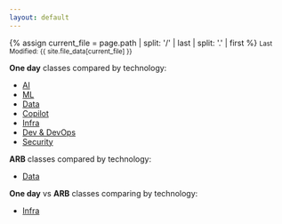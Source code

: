 ```yaml
---
layout: default
---
```

{% assign current_file = page.path | split: '/' | last | split: '.' | first %}
<small>Last Modified: {{ site.file_data[current_file] }}</small>


**One day** classes compared by technology:

- [AI](./docs/ai-table.html)
- [ML](./docs/ml-table.html)
- [Data](./docs/dp-table.html)
- [Copilot](./docs/copilot-table.html)
- [Infra](./docs/admin-table.html)
- [Dev & DevOps](./docs/dev-table.html)
- [Security](./docs/security-table.html)   
     
**ARB** classes compared by technology:

- [Data](./docs/dp-table-arb.html)

**One day** vs **ARB** classes comparing by technology:     
   
- [Infra](./docs/admin-compare.html)



